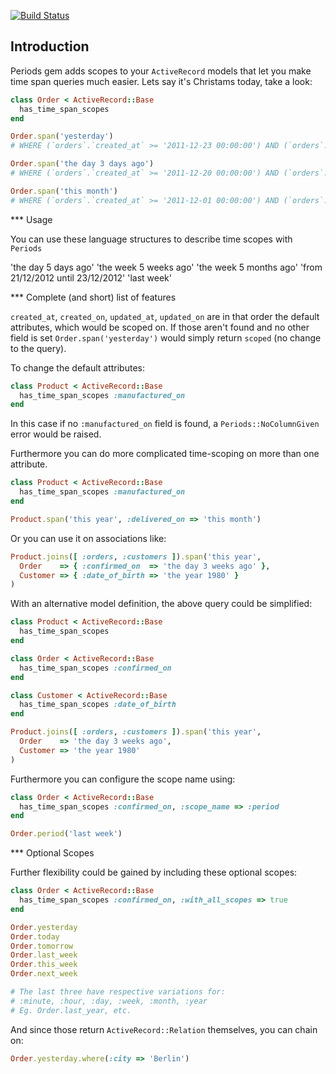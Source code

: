 [![Build
Status](https://secure.travis-ci.org/chochkov/activerecord-periodic.png)](https://secure.travis-ci.org/chochkov/activerecord-periodic.png)

Introduction
-------

Periods gem adds scopes to your `ActiveRecord` models that let you make time span queries
much easier. Lets say it's Christams today, take a look:

```ruby
class Order < ActiveRecord::Base
  has_time_span_scopes
end

Order.span('yesterday')
# WHERE (`orders`.`created_at` >= '2011-12-23 00:00:00') AND (`orders`.`created_at` < '2011-12-23 23:59:59')

Order.span('the day 3 days ago')
# WHERE (`orders`.`created_at` >= '2011-12-20 00:00:00') AND (`orders`.`created_at` < '2011-12-20 23:59:59')

Order.span('this month')
# WHERE (`orders`.`created_at` >= '2011-12-01 00:00:00') AND (`orders`.`created_at` < '2011-12-27 23:59:59')
```

*** Usage

You can use these language structures to describe time scopes with `Periods`

'the day 5 days ago'
'the week 5 weeks ago'
'the week 5 months ago'
'from 21/12/2012 until 23/12/2012'
'last week'

*** Complete (and short) list of features

`created_at`, `created_on`, `updated_at`, `updated_on` are in that order the
default attributes, which would be scoped on. If those aren't found and no
other field is set `Order.span('yesterday')` would simply return `scoped`
(no change to the query).

To change the default attributes:

```ruby
class Product < ActiveRecord::Base
  has_time_span_scopes :manufactured_on
end
```

In this case if no `:manufactured_on` field is found, a `Periods::NoColumnGiven`
error would be raised.

Furthermore you can do more complicated time-scoping on more than one attribute.

```ruby
class Product < ActiveRecord::Base
  has_time_span_scopes :manufactured_on
end

Product.span('this year', :delivered_on => 'this month')
```

Or you can use it on associations like:

```ruby
Product.joins([ :orders, :customers ]).span('this year',
  Order    => { :confirmed_on  => 'the day 3 weeks ago' },
  Customer => { :date_of_birth => 'the year 1980' }
)
```

With an alternative model definition, the above query could be simplified:

```ruby
class Product < ActiveRecord::Base
  has_time_span_scopes
end

class Order < ActiveRecord::Base
  has_time_span_scopes :confirmed_on
end

class Customer < ActiveRecord::Base
  has_time_span_scopes :date_of_birth
end

Product.joins([ :orders, :customers ]).span('this year',
  Order    => 'the day 3 weeks ago',
  Customer => 'the year 1980'
)
```

Furthermore you can configure the scope name using:

```ruby
class Order < ActiveRecord::Base
  has_time_span_scopes :confirmed_on, :scope_name => :period
end

Order.period('last week')
```

*** Optional Scopes

Further flexibility could be gained by including these optional scopes:

```ruby
class Order < ActiveRecord::Base
  has_time_span_scopes :confirmed_on, :with_all_scopes => true
end

Order.yesterday
Order.today
Order.tomorrow
Order.last_week
Order.this_week
Order.next_week

# The last three have respective variations for:
# :minute, :hour, :day, :week, :month, :year
# Eg. Order.last_year, etc.
```

And since those return `ActiveRecord::Relation` themselves, you can chain on:

```ruby
Order.yesterday.where(:city => 'Berlin')
```

